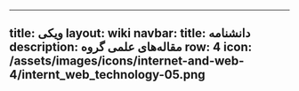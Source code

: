 ----------
title: ویکی
layout: wiki
navbar:
  title: دانشنامه
  description: مقاله‌های علمی گروه
  row: 4
  icon: /assets/images/icons/internet-and-web-4/internt_web_technology-05.png
----------
